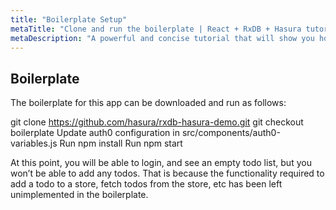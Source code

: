 ```yaml
---
title: "Boilerplate Setup"
metaTitle: "Clone and run the boilerplate | React + RxDB + Hasura tutorial"
metaDescription: "A powerful and concise tutorial that will show you how to build an offline first app with RxDB and Hasura."
---
```


## Boilerplate

The boilerplate for this app can be downloaded and run as follows:

git clone https://github.com/hasura/rxdb-hasura-demo.git
git checkout boilerplate
Update auth0 configuration in src/components/auth0-variables.js
Run npm install
Run npm start

At this point, you will be able to login, and see an empty todo list, but you won’t be able to add any todos. That is because the functionality required to add a todo to a store, fetch todos from the store, etc has been left unimplemented in the boilerplate.

